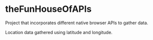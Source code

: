 # theFunHouseOfAPIs

Project that incorporates different native browser APIs to gather data.

Location data gathered using latitude and longitude.
